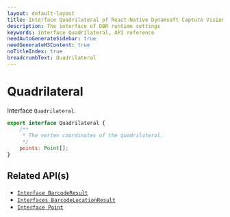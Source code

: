 ```yaml
---
layout: default-layout
title: Interface Quadrilateral of React-Native Dynamsoft Capture Vision
description: The interface of DBR runtime settings
keywords: Interface Quadrilateral, API reference
needAutoGenerateSidebar: true
needGenerateH3Content: true
noTitleIndex: true
breadcrumbText: Quadrilateral
---
```


# Quadrilateral

Interface `Quadrilateral`.

```js
export interface Quadrilateral {
    /**
     * The vertex coordinates of the quadrilateral.
     */
    points: Point[];
}
```

## Related API(s)

- [`Interface BarcodeResult`](interface-barcode-result.md)
- [`Interfaces BarcodeLocationResult`](interface-barcode-location-result.md)
- [`Interface Point`](interface-point.md)
